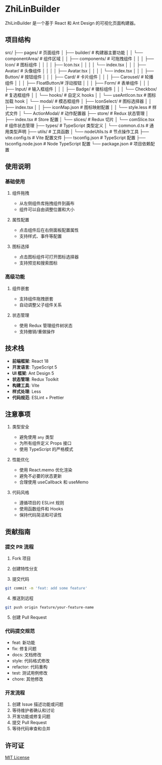 # ZhiLinBuilder

ZhiLinBuilder 是一个基于 React 和 Ant Design 的可视化页面构建器。

## 项目结构

src/
├── pages/                       # 页面组件
│   ├── builder/                 # 构建器主要功能
│   │   └── componentArea/       # 组件区域
│   │       ├── components/      # 可拖拽组件
│   │       │   ├── Icon/       # 图标组件
│   │       │   │   ├── Icon.tsx
│   │       │   │   └── index.tsx
│   │       │   ├── Avatar/     # 头像组件
│   │       │   │   ├── Avatar.tsx
│   │       │   │   └── index.tsx
│   │       │   ├── Button/     # 按钮组件
│   │       │   ├── Card/       # 卡片组件
│   │       │   ├── Carousel/   # 轮播组件
│   │       │   ├── FloatButton/# 浮动按钮
│   │       │   ├── Form/       # 表单组件
│   │       │   ├── Input/      # 输入框组件
│   │       │   ├── Badge/      # 徽标组件
│   │       │   └── Checkbox/   # 复选框组件
│   │       └── hooks/          # 自定义 hooks
│   │           └── useAntIcon.tsx  # 图标加载 hook
│   └── modal/                   # 模态框组件
│       ├── IconSelect/         # 图标选择器
│       │   ├── index.tsx
│       │   ├── iconMap.json    # 图标映射配置
│       │   └── style.less      # 样式文件
│       └── ActionModal/        # 动作配置器
├── store/                       # Redux 状态管理
│   ├── index.tsx               # Store 配置
│   └── slices/                 # Redux 切片
│       └── comSlice.tsx        # 组件状态管理
├── types/                       # TypeScript 类型定义
│   └── common.d.ts             # 通用类型声明
├── utils/                       # 工具函数
│   └── nodeUtils.ts            # 节点操作工具
├── vite.config.ts              # Vite 配置文件
├── tsconfig.json               # TypeScript 配置
├── tsconfig.node.json          # Node TypeScript 配置
└── package.json                # 项目依赖配置

## 使用说明

### 基础使用

1. 组件拖拽
   - 从左侧组件库拖拽组件到画布
   - 组件可以自由调整位置和大小

2. 属性配置
   - 点击组件后在右侧面板配置属性
   - 支持样式、事件等配置

3. 图标选择
   - 点击图标组件可打开图标选择器
   - 支持预览和搜索图标

### 高级功能

1. 组件嵌套
   - 支持组件拖拽嵌套
   - 自动调整父子组件关系

2. 状态管理
   - 使用 Redux 管理组件树状态
   - 支持撤销/重做操作

## 技术栈

- **前端框架**: React 18
- **开发语言**: TypeScript 5
- **UI 框架**: Ant Design 5
- **状态管理**: Redux Toolkit
- **构建工具**: Vite
- **样式处理**: Less
- **代码规范**: ESLint + Prettier

## 注意事项

1. 类型安全
   - 避免使用 `any` 类型
   - 为所有组件定义 Props 接口
   - 使用 TypeScript 的严格模式

2. 性能优化
   - 使用 React.memo 优化渲染
   - 避免不必要的状态更新
   - 合理使用 useCallback 和 useMemo

3. 代码风格
   - 遵循项目的 ESLint 规则
   - 使用函数组件和 Hooks
   - 保持代码简洁和可读性

## 贡献指南

### 提交 PR 流程

1. Fork 项目
2. 创建特性分支

3. 提交代码
```bash
git commit -m 'feat: add some feature'
```

4. 推送到远程
```bash
git push origin feature/your-feature-name
```

5. 创建 Pull Request

### 代码提交规范

- feat: 新功能
- fix: 修复问题
- docs: 文档修改
- style: 代码格式修改
- refactor: 代码重构
- test: 测试用例修改
- chore: 其他修改

### 开发流程

1. 创建 Issue 描述功能或问题
2. 等待维护者确认和讨论
3. 开发功能或修复问题
4. 提交 Pull Request
5. 等待代码审查和合并

## 许可证

[MIT License](LICENSE)

